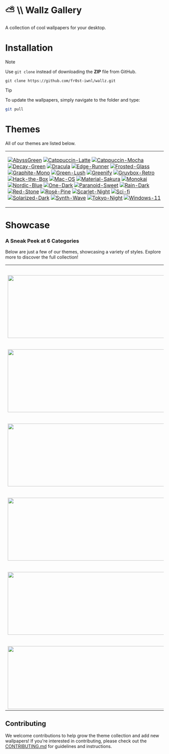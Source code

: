 # ⛅ \\\ Wallz Gallery
A collection of cool wallpapers for your desktop.

# Installation
> [!NOTE]
> Use `git clone` instead of downloading the **ZIP** file from GitHub.

```
git clone https://github.com/fr0st-iwnl/wallz.git
```


> [!TIP]
> To update the wallpapers, simply navigate to the folder and type:
>
> ```bash
> git pull
> ```

# Themes
All of our themes are listed below.

<div align="center">
  <table><tr><td>

[![AbyssGreen](https://placehold.co/130x30/373C3F/83B38E?text=AbyssGreen&font=Oswald)](https://github.com/fr0st-iwnl/wallz/tree/main/AbyssGreen)
[![Catppuccin-Latte](https://placehold.co/130x30/dd7878/eff1f5?text=Catppuccin+Latte&font=Oswald)](https://github.com/fr0st-iwnl/wallz/tree/main/Catppuccin%20Latte)
[![Catppuccin-Mocha](https://placehold.co/130x30/b4befe/11111b?text=Catppuccin+Mocha&font=Oswald)](https://github.com/fr0st-iwnl/wallz/tree/main/Catppuccin%20Mocha)
[![Decay-Green](https://placehold.co/130x30/14161E/95D3AF?text=Decay+Green&font=Oswald)](https://github.com/fr0st-iwnl/wallz/tree/main/Decay%20Green)
[![Dracula](https://placehold.co/130x30/2B2E3B/607988?text=Dracula&font=Oswald)](https://github.com/fr0st-iwnl/wallz/tree/main/Dracula)
[![Edge-Runner](https://placehold.co/130x30/fada16/000000?text=Edge+Runner&font=Oswald)](https://github.com/fr0st-iwnl/wallz/tree/main/Edge%20Runner)
[![Frosted-Glass](https://placehold.co/130x30/7ed6ff/1e4c84?text=Frosted+Glass&font=Oswald)](https://github.com/fr0st-iwnl/wallz/tree/main/Frosted%20Glass)
[![Graphite-Mono](https://placehold.co/130x30/222222/D9D9D9?text=Graphite+Mono&font=Oswald)](https://github.com/fr0st-iwnl/wallz/tree/main/Graphite%20Mono)
[![Green-Lush](https://placehold.co/130x30/89E574/153550?text=Green+Lush&font=Oswald)](https://github.com/fr0st-iwnl/wallz/tree/main/Green%20Lush)
[![Greenify](https://placehold.co/130x30/0e120f/295233?text=Greenify&font=Oswald)](https://github.com/fr0st-iwnl/wallz/tree/main/Greenify)
[![Gruvbox-Retro](https://placehold.co/130x30/353842/ADAE89?text=Gruvbox+Retro&font=Oswald)](https://github.com/fr0st-iwnl/wallz/tree/main/Gruvbox%20Retro)
[![Hack-the-Box](https://placehold.co/130x30/061234/50AA09?text=Hack+the+Box&font=Oswald)](https://github.com/fr0st-iwnl/wallz/tree/main/Hack%20the%20Box)
[![Mac-OS](https://placehold.co/130x30/857990/B9D7EA?text=Mac+OS&font=Oswald)](https://github.com/fr0st-iwnl/wallz/tree/main/Mac%20OS)
[![Material-Sakura](https://placehold.co/130x30/f2e9e1/b4637a?text=Material+Sakura&font=Oswald)](https://github.com/fr0st-iwnl/wallz/tree/main/Material%20Sakura)
[![Monokai](https://placehold.co/130x30/2d2a2e/f92672?text=Monokai&font=Oswald)](https://github.com/fr0st-iwnl/wallz/tree/main/Monokai)
[![Nordic-Blue](https://placehold.co/130x30/7B98B8/CAD7E1?text=Nordic+Blue&font=Oswald)](https://github.com/fr0st-iwnl/wallz/tree/main/Nordic%20Blue)
[![One-Dark](https://placehold.co/130x30/1E212B/5B6B76?text=One+Dark&font=Oswald)](https://github.com/fr0st-iwnl/wallz/tree/main/One%20Dark)
[![Paranoid-Sweet](https://placehold.co/130x30/821595/51ABAB?text=Paranoid+Sweet&font=Oswald)](https://github.com/fr0st-iwnl/wallz/tree/main/Paranoid%20Sweet)
[![Rain-Dark](https://placehold.co/130x30/1E2233/822195?text=Rain+Dark&font=Oswald)](https://github.com/fr0st-iwnl/wallz/tree/main/Rain%20Dark)
[![Red-Stone](https://placehold.co/130x30/e56d61/2d1c1c?text=Red+Stone&font=Oswald)](https://github.com/fr0st-iwnl/wallz/tree/main/Red%20Stone)
[![Rosé-Pine](https://placehold.co/130x30/c4a7e7/191724?text=Rosé+Pine&font=Oswald)](https://github.com/fr0st-iwnl/wallz/tree/main/Rosé%20Pine)
[![Scarlet-Night](https://placehold.co/130x30/FF0000/0A0A0A?text=Scarlet+Night&font=Oswald)](https://github.com/fr0st-iwnl/wallz/tree/main/Scarlet%20Night)
[![Sci-fi](https://placehold.co/130x30/0D55B2/249CB6?text=Sci+fi&font=Oswald)](https://github.com/fr0st-iwnl/wallz/tree/main/Sci-fi)
[![Solarized-Dark](https://placehold.co/130x30/044655/259E9C?text=Solarized+Dark&font=Oswald)](https://github.com/fr0st-iwnl/wallz/tree/main/Solarized%20Dark)
[![Synth-Wave](https://placehold.co/130x30/495495/ff7edb?text=Synth+Wave&font=Oswald)](https://github.com/fr0st-iwnl/wallz/tree/main/Synth%20Wave)
[![Tokyo-Night](https://placehold.co/130x30/7aa2f7/24283b?text=Tokyo+Night&font=Oswald)](https://github.com/fr0st-iwnl/wallz/tree/main/Tokyo%20Night)
[![Windows-11](https://placehold.co/130x30/277AE6/D2DCFD?text=Windows+11&font=Oswald)](https://github.com/fr0st-iwnl/wallz/tree/main/Windows%2011)

  </td></tr></table>
</div>



# Showcase  
### A Sneak Peek at 6 Categories  

Below are just a few of our themes, showcasing a variety of styles. Explore more to discover the full collection!

<div align="center">
  <table>
    <tr>
      <tr><td colspan="3" align="center"><b>🌆 － Tokyo Night</b></td></tr>
      <td><img src="https://raw.githubusercontent.com/fr0st-iwnl/wallz/refs/heads/main/Tokyo%20Night/cat_lofi_cafe.jpg" width="1500" height="200"/></td>
      <td><img src="https://raw.githubusercontent.com/fr0st-iwnl/wallz/refs/heads/main/Tokyo%20Night/wallhaven-jxzd7m.jpg" width="1500" height="200"/></td>
      <td><img src="https://raw.githubusercontent.com/fr0st-iwnl/wallz/refs/heads/main/Tokyo%20Night/tokyo_pink.png" width="1500" height="200"/></td>
    </tr>
    <tr>
      <tr><td colspan="3" align="center"><b>🍭 － Paranoid Sweet</b></td></tr>
      <td><img src="https://raw.githubusercontent.com/fr0st-iwnl/wallz/refs/heads/main/Paranoid%20Sweet/wallhaven-jxgrjp.jpg" width="800" height="200"/></td>
      <td><img src="https://raw.githubusercontent.com/fr0st-iwnl/wallz/refs/heads/main/Paranoid%20Sweet/neon_car.png" width="800" height="200"/></td>
      <td><img src="https://raw.githubusercontent.com/fr0st-iwnl/wallz/refs/heads/main/Paranoid%20Sweet/wallhaven-m371r9.jpg" width="800" height="200"/></td>
    </tr>
    <tr>
      <tr><td colspan="3" align="center"><b>🔥 － Red Stone</b></td></tr>
      <td><img src="https://raw.githubusercontent.com/fr0st-iwnl/wallz/refs/heads/main/Red%20Stone/wallhaven-5gorx9.jpg" width="1000" height="200"/></td>
      <td><img src="https://raw.githubusercontent.com/fr0st-iwnl/wallz/refs/heads/main/Red%20Stone/wallhaven-7p523233e2o.jpg" width="1000" height="200"/></td>
      <td><img src="https://raw.githubusercontent.com/fr0st-iwnl/wallz/refs/heads/main/Red%20Stone/wallpaperflare.com_wallpaper%20(1).jpg" width="1000" height="200"/></td>
    </tr>
    <tr>
      <tr><td colspan="3" align="center"><b>🌸 － Rosé Pine</b></td></tr>
      <td><img src="https://raw.githubusercontent.com/fr0st-iwnl/wallz/refs/heads/main/Ros%C3%A9%20Pine/burning_cherry.jpeg" width="1000" height="200"/></td>
      <td><img src="https://raw.githubusercontent.com/fr0st-iwnl/wallz/refs/heads/main/Ros%C3%A9%20Pine/chainsaw_makima.png" width="1000" height="200"/></td>
      <td><img src="https://raw.githubusercontent.com/fr0st-iwnl/wallz/refs/heads/main/Ros%C3%A9%20Pine/mountain_dragon_pink.jpg" width="1000" height="200"/></td>
    </tr>
    <tr>
      <tr><td colspan="3" align="center"><b>🌿 － Green Lush</b></td></tr>
      <td><img src="https://raw.githubusercontent.com/fr0st-iwnl/wallz/refs/heads/main/Green%20Lush/%E8%87%AA%E7%94%B1%E9%98%B6%E6%A2%AF.JPG" width="1000" height="200"/></td>
      <td><img src="https://raw.githubusercontent.com/fr0st-iwnl/wallz/refs/heads/main/Green%20Lush/夜色归途.png" width="1000" height="200"/></td>
      <td><img src="https://raw.githubusercontent.com/fr0st-iwnl/wallz/refs/heads/main/Green%20Lush/静夜幽.PNG" width="1000" height="200"/></td>
    </tr>
    <tr>
      <tr><td colspan="3" align="center"><b>🎨 － Gruvbox Retro</b></td></tr>
      <td><img src="https://raw.githubusercontent.com/fr0st-iwnl/wallz/refs/heads/main/Gruvbox%20Retro/digital.jpg" width="1000" height="200"/></td>
      <td><img src="https://raw.githubusercontent.com/fr0st-iwnl/wallz/refs/heads/main/Gruvbox%20Retro/lady.png" width="1000" height="200"/></td>
      <td><img src="https://raw.githubusercontent.com/fr0st-iwnl/wallz/refs/heads/main/Gruvbox%20Retro/street.png" width="1000" height="200"/></td>
    </tr>
  </table>
</div>


## Contributing

We welcome contributions to help grow the theme collection and add new wallpapers! If you're interested in contributing, please check out the [CONTRIBUTING.md](CONTRIBUTING.md) for guidelines and instructions.


<!----
# Themes

Feel free to use them.

| Theme                                                                                                                                                                   | Description                                               |
| ----------------------------------------------------------------------------------------------------------------------------------------------------------------------- | --------------------------------------------------------- |
| [![AbyssGreen](https://placehold.co/180x50/373C3F/83B38E?text=AbyssGreen&font=Oswald)](https://github.com/fr0st-iwnl/wallz/tree/main/AbyssGreen)                         | AbyssGreen based theme                                    |
| [![Catppuccin-Latte](https://placehold.co/180x50/dd7878/eff1f5?text=Catppuccin+Latte&font=Oswald)](https://github.com/fr0st-iwnl/wallz/tree/main/Catppuccin%20Latte)       | Catppuccin Latte based theme                              |
| [![Catppuccin-Mocha](https://placehold.co/180x50/b4befe/11111b?text=Catppuccin+Mocha&font=Oswald)](https://github.com/fr0st-iwnl/wallz/tree/main/Catppuccin%20Mocha)       | Catppuccin Mocha based theme                              |
| [![Decay-Green](https://placehold.co/180x50/14161E/95D3AF?text=Decay+Green&font=Oswald)](https://github.com/fr0st-iwnl/wallz/tree/main/Decay%20Green)                     | Decay Green based theme                                   |
| [![Dracula](https://placehold.co/180x50/2B2E3B/607988?text=Dracula&font=Oswald)](https://github.com/fr0st-iwnl/wallz/tree/main/Dracula)                                 | Dracula based theme                                       |
| [![Edge-Runner](https://placehold.co/180x50/fada16/000000?text=Edge+Runner&font=Oswald)](https://github.com/fr0st-iwnl/wallz/tree/main/Edge%20Runner)                     | Edge Runner based theme                                   |
| [![Frosted-Glass](https://placehold.co/180x50/7ed6ff/1e4c84?text=Frosted+Glass&font=Oswald)](https://github.com/fr0st-iwnl/wallz/tree/main/Frosted%20Glass)               | Frosted Glass based theme                                 |
| [![Graphite-Mono](https://placehold.co/180x50/222222/D9D9D9?text=Graphite+Mono&font=Oswald)](https://github.com/fr0st-iwnl/wallz/tree/main/Graphite%20Mono)               | Graphite Mono based theme                                 |
| [![Green-Lush](https://placehold.co/180x50/89E574/153550?text=Green+Lush&font=Oswald)](https://github.com/fr0st-iwnl/wallz/tree/main/Green%20Lush)                        | Green Lush based theme                                    |
| [![Greenify](https://placehold.co/180x50/0e120f/295233?text=Greenify&font=Oswald)](https://github.com/fr0st-iwnl/wallz/tree/main/Greenify)                             | Greenify based theme                                      |
| [![Gruvbox-Retro](https://placehold.co/180x50/353842/ADAE89?text=Gruvbox+Retro&font=Oswald)](https://github.com/fr0st-iwnl/wallz/tree/main/Gruvbox%20Retro)               | Gruvbox Retro based theme                                 |
| [![Hack-the-Box](https://placehold.co/180x50/061234/50AA09?text=Hack+the+Box&font=Oswald)](https://github.com/fr0st-iwnl/wallz/tree/main/Hack%20the%20Box)                  | Hack the Box based theme                                  |
| [![Mac-OS](https://placehold.co/180x50/857990/B9D7EA?text=Mac+OS&font=Oswald)](https://github.com/fr0st-iwnl/wallz/tree/main/Mac%20OS)                                    | Mac OS based theme                                        |
| [![Material-Sakura](https://placehold.co/180x50/f2e9e1/b4637a?text=Material+Sakura&font=Oswald)](https://github.com/fr0st-iwnl/wallz/tree/main/Material%20Sakura)         | Material Sakura based theme                               |
| [![Monokai](https://placehold.co/180x50/2d2a2e/f92672?text=Monokai&font=Oswald)](https://github.com/fr0st-iwnl/wallz/tree/main/Monokai)                                | Monokai based theme                                       |
| [![Nordic-Blue](https://placehold.co/180x50/7B98B8/CAD7E1?text=Nordic+Blue&font=Oswald)](https://github.com/fr0st-iwnl/wallz/tree/main/Nordic%20Blue)                     | Nordic Blue based theme                                   |
| [![One-Dark](https://placehold.co/180x50/1E212B/5B6B76?text=One+Dark&font=Oswald)](https://github.com/fr0st-iwnl/wallz/tree/main/One%20Dark)                             | One Dark based theme                                      |
| [![Paranoid-Sweet](https://placehold.co/180x50/821595/51ABAB?text=Paranoid+Sweet&font=Oswald)](https://github.com/fr0st-iwnl/wallz/tree/main/Paranoid%20Sweet)            | Paranoid Sweet based theme                                |
| [![Rain-Dark](https://placehold.co/180x50/1E2233/822195?text=Rain+Dark&font=Oswald)](https://github.com/fr0st-iwnl/wallz/tree/main/Rain%20Dark)                          | Rain Dark based theme                                     |
| [![Red-Stone](https://placehold.co/130x30/e56d61/2d1c1c?text=Red+Stone&font=Oswald)](https://github.com/fr0st-iwnl/wallz/tree/main/Red%20Stone)                          | Red Stone based theme                                     |
| [![Rosé-Pine](https://placehold.co/180x50/c4a7e7/191724?text=Rosé+Pine&font=Oswald)](https://github.com/fr0st-iwnl/wallz/tree/main/Rosé%20Pine)                          | Rosé Pine based theme                                     |
| [![Scarlet-Night](https://placehold.co/180x50/FF0000/0A0A0A?text=Scarlet+Night&font=Oswald)](https://github.com/fr0st-iwnl/wallz/tree/main/Scarlet%20Night)               | Scarlet Night based theme                                 |
| [![Sci-fi](https://placehold.co/180x50/0D55B2/249CB6?text=Sci+fi&font=Oswald)](https://github.com/fr0st-iwnl/wallz/tree/main/Sci-fi)                                   | Sci-fi based theme                                        |
| [![Solarized-Dark](https://placehold.co/180x50/044655/259E9C?text=Solarized+Dark&font=Oswald)](https://github.com/fr0st-iwnl/wallz/tree/main/Solarized%20Dark)            | Solarized Dark based theme                                |
| [![Synth-Wave](https://placehold.co/180x50/495495/ff7edb?text=Synth+Wave&font=Oswald)](https://github.com/fr0st-iwnl/wallz/tree/main/Synth%20Wave)                       | Synth Wave based theme                                    |
| [![Tokyo-Night](https://placehold.co/180x50/7aa2f7/24283b?text=Tokyo+Night&font=Oswald)](https://github.com/fr0st-iwnl/wallz/tree/main/Tokyo%20Night)                     | Tokyo Night based theme                                   |
| [![Windows-11](https://placehold.co/180x50/277AE6/D2DCFD?text=Windows+11&font=Oswald)](https://github.com/fr0st-iwnl/wallz/tree/main/Windows%2011)                       | Windows 11 based theme                                    |

---->
